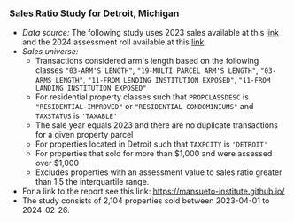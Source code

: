 ### Sales Ratio Study for Detroit, Michigan

* *Data source:* The following study uses 2023 sales available at this [link](https://data.detroitmi.gov/datasets/property-sales-1/explore?showTable=true) and the 2024 assessment roll available at this [link](https://drive.google.com/file/d/1pD89pezh6huc75B63sPLitD4woWlyeJK/view?ts=65c50b0b).
* *Sales universe:* 
  * Transactions considered arm's length based on the following classes `"03-ARM'S LENGTH"`, `"19-MULTI PARCEL ARM'S LENGTH"`, `"03-ARMS LENGTH"`, `"11-FROM LENDING INSTITUTION EXPOSED"`, `"11-FROM LANDING INSTITUTION EXPOSED"`
  * For residential property classes such that `PROPCLASSDESC` is `"RESIDENTIAL-IMPROVED"` or `"RESIDENTIAL CONDOMINIUMS"` and `TAXSTATUS` is `'TAXABLE'`
  * The sale year equals 2023 and there are no duplicate transactions for a given property parcel
  * For properties located in Detroit such that `TAXPCITY` is `'DETROIT'`
  * For properties that sold for more than $1,000 and were assessed over $1,000
  * Excludes properties with an assessment value to sales ratio greater than 1.5 the interquartile range.
* For a link to the report see this link: https://mansueto-institute.github.io/
* The study consists of 2,104 properties sold between 2023-04-01 to 2024-02-26. 
